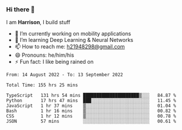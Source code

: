 ### Hi there 👋

I am **Harrison**, I build stuff 

<!--
**drogon98/drogon98** is a ✨ _special_ ✨ repository because its `README.md` (this file) appears on your GitHub profile.

Here are some ideas to get you started:

- 🔭 I’m currently working on ...
- 🌱 I’m currently learning ...
- 👯 I’m looking to collaborate on ...
- 🤔 I’m looking for help with ...
- 💬 Ask me about ...
- 📫 How to reach me: ...
- 😄 Pronouns: ...
- ⚡ Fun fact: ...
-->
<!--[![Anurag's GitHub stats](https://github-readme-stats.vercel.app/api?username=drogon98&theme=merko&show_icons=true)](https://github.com/anuraghazra/github-readme-stats)-->

- 🔭 I’m currently working on mobility applications
- 🌱 I’m learning Deep Learning & Neural Networks
- 📫 How to reach me: h21948298@gmail.com
- 😄 Pronouns: he/him/his
- ⚡ Fun fact: I like being rained on

<!--START_SECTION:waka-->

```text
From: 14 August 2022 - To: 13 September 2022

Total Time: 155 hrs 25 mins

TypeScript   131 hrs 54 mins █████████████████████▒░░░   84.87 %
Python       17 hrs 47 mins  ███░░░░░░░░░░░░░░░░░░░░░░   11.45 %
JavaScript   1 hr 37 mins    ▒░░░░░░░░░░░░░░░░░░░░░░░░   01.04 %
Bash         1 hr 16 mins    ▒░░░░░░░░░░░░░░░░░░░░░░░░   00.82 %
CSS          1 hr 12 mins    ▒░░░░░░░░░░░░░░░░░░░░░░░░   00.78 %
JSON         57 mins         ░░░░░░░░░░░░░░░░░░░░░░░░░   00.61 %
```

<!--END_SECTION:waka-->
